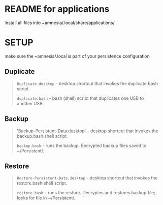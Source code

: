# README for applications
Install all files into ~amnesia/.local/share/applications/

# SETUP
make sure the ~amnesia/.local is part of your persistence configuration

## Duplicate 
> `Duplicate.desktop` - desktop shortcut that invokes the duplicate.bash script.
>
>`duplicate.bash` - bash (shell) script that duplicates one USB to another USB. 
>

## Backup
>'Backup-Persistent-Data.desktop' - desktop shortcut that invokes the backup.bash shell script.
>
>`backup.bash` - runs the backup. Encrypted backup files saved to ~/Persistent/.
>

## Restore
>`Restore-Persistent-Data.desktop` - desktop shortcut that invokes the restore.bash shell script.
>
>`restore.bash` - runs the restore. Decryptes and restores backup file; looks for file in ~/Persistent/.
>

